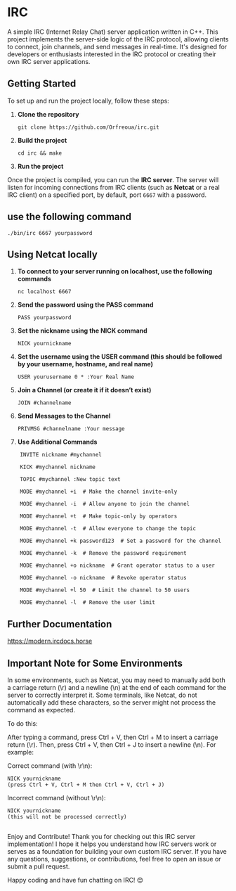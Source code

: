 # IRC

A simple IRC (Internet Relay Chat) server application written in C++. This project implements the server-side logic of the IRC protocol, allowing clients to connect, join channels, and send messages in real-time. It's designed for developers or enthusiasts interested in the IRC protocol or creating their own IRC server applications.

## Getting Started

To set up and run the project locally, follow these steps:

1. **Clone the repository**

	`git clone https://github.com/Orfreoua/irc.git`

2. **Build the project**

	`cd irc && make`

3. **Run the project**

Once the project is compiled, you can run the **IRC server**. The server will listen for incoming connections
from IRC clients (such as **Netcat** or a real IRC client) on a specified port, by default, port `6667` with a password.

## use the following command

`./bin/irc 6667 yourpassword`

## Using Netcat locally

1. **To connect to your server running on localhost, use the following commands**

	`nc localhost 6667`

2.	**Send the password using the PASS command**

	`PASS yourpassword`

3.	**Set the nickname using the NICK command**

	`NICK yournickname`

4.	**Set the username using the USER command (this should be followed by your username, hostname, and real name)**

	`USER yourusername 0 * :Your Real Name`

5. **Join a Channel (or create it if it doesn’t exist)**

	`JOIN #channelname`

6. **Send Messages to the Channel**

	`PRIVMSG #channelname :Your message`

7. **Use Additional Commands**
```
	INVITE nickname #mychannel

	KICK #mychannel nickname

	TOPIC #mychannel :New topic text

	MODE #mychannel +i  # Make the channel invite-only

	MODE #mychannel -i  # Allow anyone to join the channel

	MODE #mychannel +t  # Make topic-only by operators

	MODE #mychannel -t  # Allow everyone to change the topic

	MODE #mychannel +k password123  # Set a password for the channel

	MODE #mychannel -k  # Remove the password requirement

	MODE #mychannel +o nickname  # Grant operator status to a user

	MODE #mychannel -o nickname  # Revoke operator status

	MODE #mychannel +l 50  # Limit the channel to 50 users

	MODE #mychannel -l  # Remove the user limit
```

## Further Documentation

https://modern.ircdocs.horse

## Important Note for Some Environments

In some environments, such as Netcat, you may need to manually add both a carriage return (\r) and a newline (\n)
at the end of each command for the server to correctly interpret it. Some terminals, like Netcat, do not automatically
add these characters, so the server might not process the command as expected.

To do this:

After typing a command, press Ctrl + V, then Ctrl + M to insert a carriage return (\r).
Then, press Ctrl + V, then Ctrl + J to insert a newline (\n).
For example:

Correct command (with \r\n):

```
NICK yournickname
(press Ctrl + V, Ctrl + M then Ctrl + V, Ctrl + J)
```

Incorrect command (without \r\n):
```
NICK yournickname
(this will not be processed correctly)
```

##

Enjoy and Contribute!
Thank you for checking out this IRC server implementation! I hope it helps you understand how IRC servers work or serves as a 
foundation for building your own custom IRC server. If you have any questions, suggestions, or contributions,
feel free to open an issue or submit a pull request.

Happy coding and have fun chatting on IRC! 😊